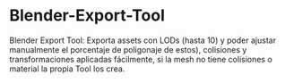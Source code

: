 # Blender-Export-Tool
Blender Export Tool: Exporta assets con LODs (hasta 10) y poder ajustar manualmente el porcentaje de poligonaje de estos), colisiones y transformaciones aplicadas fácilmente, si la mesh no tiene colisiones o material la propia Tool los crea.

